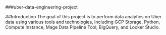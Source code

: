 ###uber-data-engineering-project

##Introduction
The goal of this project is to perform data analytics on Uber data using various tools and technologies, including GCP Storage, Python, Compute Instance, Mage Data Pipeline Tool, BigQuery, and Looker Studio.
